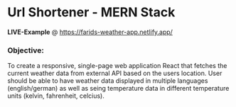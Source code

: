 # Url Shortener - MERN Stack

**LIVE-Example** @ https://farids-weather-app.netlify.app/


<h3>Objective:</h3> To create a responsive, single-page web application React that fetches the current weather data from external API based on the users location. User should be able to have weather data displayed in multiple languages (english/german) as well as seing temperature data in different temperature units (kelvin, fahrenheit, celcius). 
 

